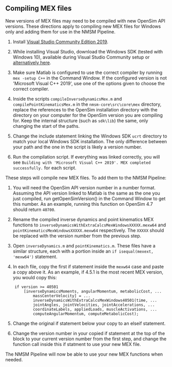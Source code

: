 ## Compiling MEX files

New versions of MEX files may need to be compiled with new OpenSim API versions. These directions apply to compiling new MEX files for Windows only and adding them for use in the NMSM Pipeline. 

1. Install [Visual Studio Community Edition 2019](https://visualstudio.microsoft.com/vs/older-downloads/).

2. While installing Visual Studio, download the Windows SDK (tested with Windows 10), available during Visual Studio Community setup or [alternatively here](https://developer.microsoft.com/en-us/windows/downloads/windows-sdk/).

3. Make sure Matlab is configured to use the correct compiler by running `mex -setup C++` in the Command Window. If the configured version is not 'Microsoft Visual C++ 2019', use one of the options given to choose the correct compiler. 

4. Inside the scripts `compileInverseDynamicsMex.m` and `compilePointKinematicsMex.m` in the `nmsm-core\src\core\mex` directory, replace the references to the OpenSim installation directory with the directory on your computer for the OpenSim version you are compiling for. Keep the internal structure (such as `sdk\lib`) the same, only changing the start of the paths.

5. Change the include statement linking the Windows SDK `ucrt` directory to match your local Windows SDK installation. The only difference between your path and the one in the script is likely a version number. 

6. Run the compilation script. If everything was linked correctly, you will see `Building with 'Microsoft Visual C++ 2019'.
MEX completed successfully.` for each script. 

These steps will compile new MEX files. To add them to the NMSM Pipeline:

1. You will need the OpenSim API version number in a number format. Assuming the API version linked to Matlab is the same as the one you just compiled, run getOpenSimVersion() in the Command Window to get this number. As an example, running this function on OpenSim 4.7 should return `40700`.

2. Rename the compiled inverse dynamics and point kinematics MEX functions to `inverseDynamicsWithExtraCalcsMexWindowsXXXXX.mexw64` and `pointKinematicsMexWindowsXXXXX.mexw64` respectively. The `XXXXX` should be replaced with the version number from the previous step. 

3. Open `inverseDynamics.m` and `pointKinematics.m`. These files have a similar structure, each with a portion inside an `if isequal(mexext, 'mexw64')` statement. 

4. In each file, copy the first if statement inside the `mexw64` case and paste a copy above it. As an example, if 4.5.1 is the most recent MEX version, you would copy this:

```
    if version >= 40501
        [inverseDynamicsMoments, angularMomentum, metabolicCost, ...
            massCenterVelocity] = ...
            inverseDynamicsWithExtraCalcsMexWindows40501(time, ...
            jointAngles, jointVelocities, jointAccelerations, ...
            coordinateLabels, appliedLoads, muscleActivations, ...
            computeAngularMomentum, computeMetabolicCost);
```

5. Change the original if statement below your copy to an elseif statement. 

6. Change the version number in your copied if statement at the top of the block to your current version number from the first step, and change the function call inside this if statment to use your new MEX file. 

The NMSM Pipeline will now be able to use your new MEX functions when needed. 